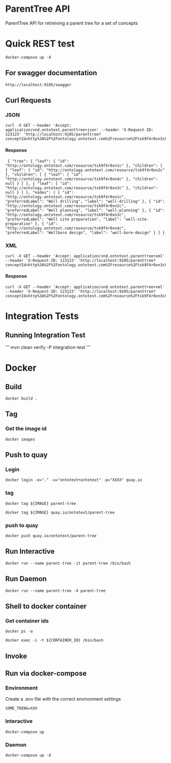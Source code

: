 ParentTree API
=

ParentTree API for retreiving a parent tree for a set of concepts 


# Quick REST test

```
docker-compose up -d
```

## For swagger documentation
```
http://localhost:9105/swagger
```

## Curl Requests

### JSON
``` 
curl -X GET --header 'Accept: application/vnd.ontotext.parenttree+json' --header 'X-Request-ID: 123123' 'http://localhost:9105/parenttree?conceptId=http%3A%2F%2Fontology.ontotext.com%2Fresource%2Ftsk9f4r0xn3c&conceptId=http%3A%2F%2Fontology.ontotext.com%2Fresource%2Ftsk9f4r0xn4c'
```

#### Response
```
 { "tree": { "leaf": { "id": "http://ontology.ontotext.com/resource/tsk9f4r0xn1c" }, "children": [ { "leaf": { "id": "http://ontology.ontotext.com/resource/tsk9f4r0xn2c" }, "children": [ { "leaf": { "id": "http://ontology.ontotext.com/resource/tsk9f4r0xn4c" }, "children": null } ] }, { "leaf": { "id": "http://ontology.ontotext.com/resource/tsk9f4r0xn3c" }, "children": null } ] }, "nodes": [ { "id": "http://ontology.ontotext.com/resource/tsk9f4r0xn1c", "preferredLabel": "Well drilling", "label": "well-drilling" }, { "id": "http://ontology.ontotext.com/resource/tsk9f4r0xn2c", "preferredLabel": "Well planning", "label": "well-planning" }, { "id": "http://ontology.ontotext.com/resource/tsk9f4r0xn3c", "preferredLabel": "Well site preparation", "label": "well-site-preparation" }, { "id": "http://ontology.ontotext.com/resource/tsk9f4r0xn4c", "preferredLabel": "Wellbore design", "label": "well-bore-design" } ] }
```

### XML

``` 
curl -X GET --header 'Accept: application/vnd.ontotext.parenttree+xml' --header 'X-Request-ID: 123123' 'http://localhost:9105/parenttree?conceptId=http%3A%2F%2Fontology.ontotext.com%2Fresource%2Ftsk9f4r0xn3c&conceptId=http%3A%2F%2Fontology.ontotext.com%2Fresource%2Ftsk9f4r0xn4c'
```

#### Response
``` 
curl -X GET --header 'Accept: application/vnd.ontotext.parenttree+xml' --header 'X-Request-ID: 123123' 'http://localhost:9105/parenttree?conceptId=http%3A%2F%2Fontology.ontotext.com%2Fresource%2Ftsk9f4r0xn3c&conceptId=http%3A%2F%2Fontology.ontotext.com%2Fresource%2Ftsk9f4r0xn4c'
```
# Integration Tests

## Running Integration Test

'''
mvn clean verify -P integration-test
'''

# Docker

## Build

```
docker build .
```
  
## Tag
### Get the image id

```
docker images
```

## Push to quay

### Login

```
docker login -e="." -u="ontotext+ontotext" -p="XXXX" quay.io
```

### tag
```
docker tag ${IMAGE} parent-tree 

docker tag ${IMAGE} quay.io/ontotext/parent-tree

```

### push to quay
```
docker push quay.io/ontotext/parent-tree

```

## Run Interactive
```
docker run --name parent-tree -it parent-tree /bin/bash
```   

## Run Daemon
```
docker run --name parent-tree -d parent-tree 
```

## Shell to docker container



### Get container ids
```
docker ps -a
```

```
docker exec -i -t ${CONTAINER_ID} /bin/bash
```



## Invoke

## Run via docker-compose

### Environment

Create a .env file with the correct environment settings

```
SOME_THING=XXX

```

### Interactive
```
docker-compose up
```

### Daemon
```
docker-compose up -d
